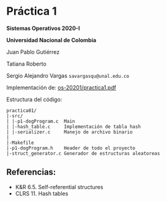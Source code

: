 # Práctica 1

**Sistemas Operativos 2020-I**

**Universidad Nacional de Colombia**

Juan Pablo Gutiérrez

Tatiana Roberto

Sergio Alejandro Vargas
`savargasqu@unal.edu.co`


Implementación de:
[os-20201/practica1.pdf](https://github.com/capedrazab/os-20201/blob/master/practica1.pdf)


Estructura del código:

```
practica01/
|-src/
| |-p1-dogProgram.c  Main
| |-hash_table.c     Implementación de tabla hash
| |-serializer.c     Manejo de archivo binario
|
|-Makefile
|-p1-dogProgram.h    Header de todo el proyecto
|-struct_generator.c Generador de estructuras aleatoreas
```

## Referencias:
 * K&R 6.5. Self-referential structures
 * CLRS 11. Hash tables
 
